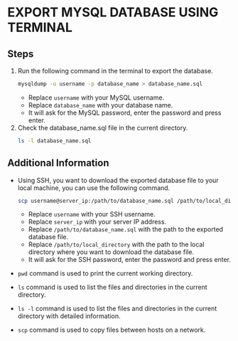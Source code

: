 # EXPORT MYSQL DATABASE USING TERMINAL

## Steps

1. Run the following command in the terminal to export the database.
   ```bash
   mysqldump -u username -p database_name > database_name.sql
   ```
   - Replace `username` with your MySQL username.
   - Replace `database_name` with your database name.
   - It will ask for the MySQL password, enter the password and press enter.
2. Check the database_name.sql file in the current directory.
   ```bash
   ls -l database_name.sql
   ```

## Additional Information

- Using SSH, you want to download the exported database file to your local machine, you can use the following command.

  ```bash
  scp username@server_ip:/path/to/database_name.sql /path/to/local_directory
  ```

  - Replace `username` with your SSH username.
  - Replace `server_ip` with your server IP address.
  - Replace `/path/to/database_name.sql` with the path to the exported database file.
  - Replace `/path/to/local_directory` with the path to the local directory where you want to download the database file.
  - It will ask for the SSH password, enter the password and press enter.

- `pwd` command is used to print the current working directory.
- `ls` command is used to list the files and directories in the current directory.
- `ls -l` command is used to list the files and directories in the current directory with detailed information.
- `scp` command is used to copy files between hosts on a network.
